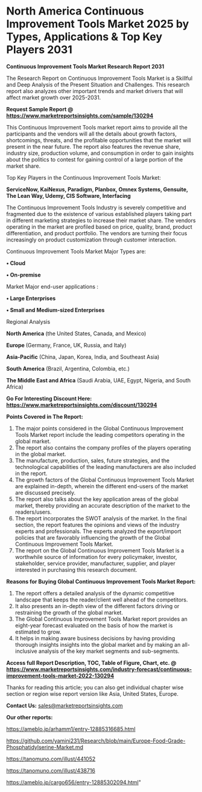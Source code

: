 # North America Continuous Improvement Tools Market 2025 by Types, Applications & Top Key Players 2031

<strong>Continuous Improvement Tools Market Research Report 2031</strong>

The Research Report on Continuous Improvement Tools Market is a Skillful and Deep Analysis of the Present Situation and Challenges. This research report also analyzes other important trends and market drivers that will affect market growth over 2025-2031.

<strong>Request Sample Report @ <a href=https://www.marketreportsinsights.com/sample/130294>https://www.marketreportsinsights.com/sample/130294</a></strong>

This Continuous Improvement Tools market report aims to provide all the participants and the vendors will all the details about growth factors, shortcomings, threats, and the profitable opportunities that the market will present in the near future. The report also features the revenue share, industry size, production volume, and consumption in order to gain insights about the politics to contest for gaining control of a large portion of the market share.

Top Key Players in the Continuous Improvement Tools Market:

<strong>ServiceNow, KaiNexus, Paradigm, Planbox, Omnex Systems, Gensuite, The Lean Way, Udemy, CIS Software, Interfacing</strong>

The Continuous Improvement Tools Industry is severely competitive and fragmented due to the existence of various established players taking part in different marketing strategies to increase their market share. The vendors operating in the market are profiled based on price, quality, brand, product differentiation, and product portfolio. The vendors are turning their focus increasingly on product customization through customer interaction.

Continuous Improvement Tools Market Major Types are:

<strong>• Cloud

• On-premise</strong>

Market Major end-user applications :

<strong>• Large Enterprises

• Small and Medium-sized Enterprises</strong>

Regional Analysis

</u><strong><b>North America</b></strong> (the United States, Canada, and Mexico)

<strong><b>Europe </b></strong>(Germany, France, UK, Russia, and Italy)

<strong><b>Asia-Pacific</b></strong> (China, Japan, Korea, India, and Southeast Asia)

<strong><b>South America</b></strong> (Brazil, Argentina, Colombia, etc.)

<strong><b>The Middle East and Africa</b></strong> (Saudi Arabia, UAE, Egypt, Nigeria, and South Africa)

<strong>Go For Interesting Discount Here: <a href=https://www.marketreportsinsights.com/discount/130294>https://www.marketreportsinsights.com/discount/130294</a></strong>

<strong>Points Covered in The Report:</strong>
<ol>
  <li>The major points considered in the Global Continuous Improvement Tools Market report include the leading competitors operating in the global market.</li>
  <li>The report also contains the company profiles of the players operating in the global market.</li>
  <li>The manufacture, production, sales, future strategies, and the technological capabilities of the leading manufacturers are also included in the report.</li>
  <li>The growth factors of the Global Continuous Improvement Tools Market are explained in-depth, wherein the different end-users of the market are discussed precisely.</li>
  <li>The report also talks about the key application areas of the global market, thereby providing an accurate description of the market to the readers/users.</li>
  <li>The report incorporates the SWOT analysis of the market. In the final section, the report features the opinions and views of the industry experts and professionals. The experts analyzed the export/import policies that are favorably influencing the growth of the Global Continuous Improvement Tools Market.</li>
  <li>The report on the Global Continuous Improvement Tools Market is a worthwhile source of information for every policymaker, investor, stakeholder, service provider, manufacturer, supplier, and player interested in purchasing this research document.</li>
</ol>
<strong>Reasons for Buying Global Continuous Improvement Tools Market Report:</strong>

<ol>
  <li>The report offers a detailed analysis of the dynamic competitive landscape that keeps the reader/client well ahead of the competitors.</li>
  <li>It also presents an in-depth view of the different factors driving or restraining the growth of the global market.</li>
  <li>The Global Continuous Improvement Tools Market report provides an eight-year forecast evaluated on the basis of how the market is estimated to grow.</li>
  <li>It helps in making aware business decisions by having providing thorough insights insights into the global market and by making an all-inclusive analysis of the key market segments and sub-segments.</li>
</ol>
<strong>Access full Report Description, TOC, Table of Figure, Chart, etc. @ <a href=https://www.marketreportsinsights.com/industry-forecast/continuous-improvement-tools-market-2022-130294>https://www.marketreportsinsights.com/industry-forecast/continuous-improvement-tools-market-2022-130294</a></strong>


Thanks for reading this article; you can also get individual chapter wise section or region wise report version like Asia, United States, Europe.

<strong>Contact Us:</strong>
sales@marketreportsinsights.com

<strong>Our other reports:</strong>

<a href=https://ameblo.jp/arhamm1/entry-12885316685.html>https://ameblo.jp/arhamm1/entry-12885316685.html</a>

<a href=https://github.com/yamini231/Research/blob/main/Europe-Food-Grade-Phosphatidylserine-Market.md>https://github.com/yamini231/Research/blob/main/Europe-Food-Grade-Phosphatidylserine-Market.md</a>

<a href=https://tanomuno.com/illust/441052>https://tanomuno.com/illust/441052</a>

<a href=https://tanomuno.com/illust/438716>https://tanomuno.com/illust/438716</a>

<a href=https://ameblo.jp/cargo656/entry-12885302094.html>https://ameblo.jp/cargo656/entry-12885302094.html</a>"
